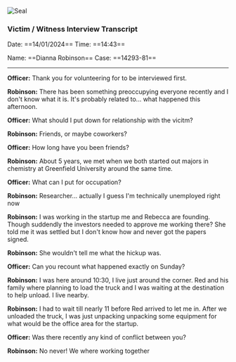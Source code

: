 ![Seal](/seal.svg)

### Victim / Witness Interview Transcript

Date: ==14/01/2024== Time: ==14:43== 

Name: ==Dianna Robinson== Case: ==14293-81==

----------------------------

**Officer:** Thank you for volunteering for to be interviewed first.

**Robinson:** There has been something preoccupying everyone recently and I don't know what it is. It's probably related to... what happened this afternoon. 

**Officer:** What should I put down for relationship with the vicitm?

**Robinson:** Friends, or maybe coworkers?

**Officer:** How long have you been friends?

**Robinson:** About 5 years, we met when we both started out majors in chemistry at Greenfield University around the same time.

**Officer:** What can I put for occupation?

**Robinson:** Researcher... actually I guess I'm technically unemployed right now

**Robinson:** I was working in the startup me and Rebecca are founding. Though suddendly the investors needed to approve me working there? She told me it was settled but I don't know how and never got the papers signed.

**Robinson:** She wouldn't tell me what the hickup was.

**Officer:** Can you recount what happened exactly on Sunday?

**Robinson:** I was here around 10:30, I live just around the corner. Red and his family where planning to
load the truck and I was waiting at the destination to help unload. I live nearby.

**Robinson:** I had to wait till nearly 11 before Red arrived to let me in. After we unloaded the truck, I was just unpacking
unpacking some equipment for what would be the office area for the startup. 

**Officer:** Was there recently any kind of conflict between you?

**Robinson:** No never! We where working together     